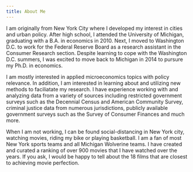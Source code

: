 ```yaml
---
title: About Me
---
```


I am originally from New York City where I developed my interest in cities and urban policy. After high school, I attended the University of Michigan, graduating with a B.A. in economics in 2010. Next, I moved to Washington D.C. to work for the Federal Reserve Board as a research assistant in the Consumer Research section. Despite learning to cope with the Washington D.C. summers, I was excited to move back to Michigan in 2014 to pursure my Ph.D. in economics.

I am mostly interested in applied microeconomics topics with policy relevance. In addition, I am interested in learning about and utilizing new methods to faciliatate my research. I have experience working with and analyzing data from a variety of sources including restricted government surveys such as the Decennial Census and American Community Survey, criminal justice data from numerous jurisdictions, publicly available government surveys such as the Survey of Consumer Finances and much more.

When I am not working, I can be found social-distancing in New York city, watching movies, riding my bike or playing basketball. I am a fan of most New York sports teams and all Michigan Wolverine teams. I have created and curated a ranking of over 900 movies that I have watched over the years. If you ask, I would be happy to tell about the 18 films that are closest to achieving movie perfection.
